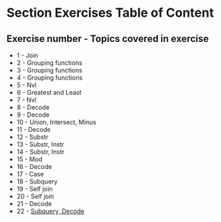 # Section Exercises Table of Content
## Exercise number - Topics covered in exercise 
* 1  - Join 
* 2  - Grouping functions
* 3  - Grouping functions
* 4  - Grouping functions
* 5  - Nvl 
* 6  - Greatest and Least
* 7  - Nvl
* 8  - Decode
* 9  - Decode 
* 10 - Union, Intersect, Minus
* 11 - Decode
* 12 - Substr
* 13 - Substr, Instr
* 14 - Substr, Instr
* 15 - Mod 
* 16 - Decode 
* 17 - Case
* 18 - Subquery
* 19 - Self join
* 20 - Self join
* 21 - Decode
* 22 - [Subquery, Decode](#https://github.com/evanallen13/Advanced-Database-class-assignments/tree/master/Section_Exercises/%239)
